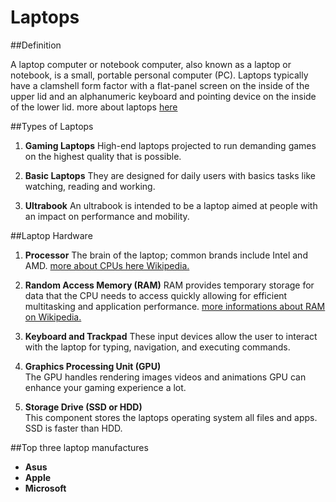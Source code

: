 # Laptops

##Definition

A laptop computer or notebook computer, also known as a laptop or notebook, is a small, portable personal computer (PC). Laptops typically have a clamshell form factor with a flat-panel screen on the inside of the upper lid and an alphanumeric keyboard and pointing device on the inside of the lower lid.
more about laptops [here](https://en.wikipedia.org/wiki/Laptop)

##Types of Laptops

1. **Gaming Laptops**
High-end laptops projected to run demanding games on the highest quality that is possible.

2. **Basic Laptops**
They are designed for daily users with basics tasks like watching, reading and working.

3. **Ultrabook**
An ultrabook is intended to be a laptop aimed at people with an impact on performance and mobility.

##Laptop Hardware

1. **Processor**
The brain of the laptop; common brands include Intel and AMD. [more about CPUs here Wikipedia.](https://en.wikipedia.org/wiki/Central_processing_unit)

2. **Random Access Memory (RAM)**
 RAM provides temporary storage for data that the CPU needs to access quickly allowing for efficient multitasking and application performance. [more informations about RAM on Wikipedia.](https://en.wikipedia.org/wiki/Random-access_memory)

3. **Keyboard and Trackpad**
 These input devices allow the user to interact with the laptop for typing, navigation, and executing commands.

4. **Graphics Processing Unit (GPU)**  
   The GPU handles rendering images videos and animations GPU can enhance your gaming experience a lot.

5.  **Storage Drive (SSD or HDD)**  
   This component stores the laptops operating system all files and apps. SSD is faster than HDD.

##Top three laptop manufactures

- **Asus**
- **Apple**
- **Microsoft**


